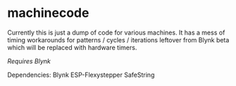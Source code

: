 # machinecode
Currently this is just a dump of code for various machines. It has a mess of timing workarounds for patterns / cycles / iterations leftover from Blynk beta which will be replaced with hardware timers. 

*Requires Blynk* 

Dependencies:
Blynk
ESP-Flexystepper
SafeString
